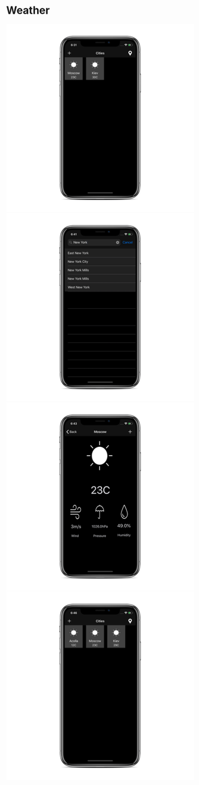 # Weather

![Alt text](Weather/photo/1.png) 
![Alt text](Weather/photo/2.png)
![Alt text](Weather/photo/3.png)
![Alt text](Weather/photo/4.png)
